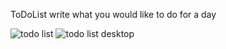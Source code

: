 ToDoList write what you would like to do for a day 

![todo list](https://user-images.githubusercontent.com/33894183/44080430-4a7562d4-9fac-11e8-89b7-76613008834c.png)
![todo list desktop](https://user-images.githubusercontent.com/33894183/44080432-4ab7b012-9fac-11e8-8b16-25f21bf668a5.png)

